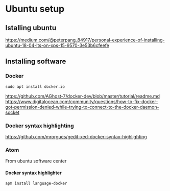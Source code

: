 # Ubuntu setup
## Istalling ubuntu
https://medium.com/@peterpang_84917/personal-experience-of-installing-ubuntu-18-04-lts-on-xps-15-9570-3e53b6cfeefe

## Installing software

### Docker
```
sudo apt install docker.io
```
https://github.com/AGhost-7/docker-dev/blob/master/tutorial/readme.md
https://www.digitalocean.com/community/questions/how-to-fix-docker-got-permission-denied-while-trying-to-connect-to-the-docker-daemon-socket

### Docker syntax highlighting
https://github.com/mrorgues/gedit-xed-docker-syntax-highlighting


### Atom

From ubuntu software center

#### Docker syntax highlighter
```
apm install language-docker
```
